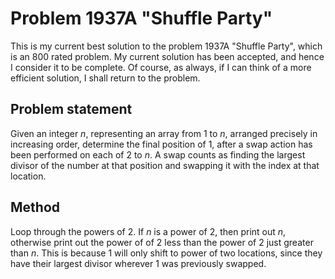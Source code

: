 # Problem 1937A "Shuffle Party"
This is my current best solution to the problem 1937A "Shuffle Party", which is an 800 rated problem. My current solution has been accepted, and hence I consider it to be complete. Of course, as always, if I can think of a more efficient solution, I shall return to the problem. 

## Problem statement
Given an integer $n$, representing an array from $1$ to $n$, arranged precisely in increasing order, determine the final position of $1$, after a swap action has been performed on each of $2$ to $n$. A swap counts as finding the largest divisor of the number at that position and swapping it with the index at that location.

## Method
Loop through the powers of 2. If $n$ is a power of 2, then print out $n$, otherwise print out the power of of 2 less than the power of 2 just greater than $n$. This is because $1$ will only shift to power of two locations, since they have their largest divisor wherever $1$ was previously swapped.